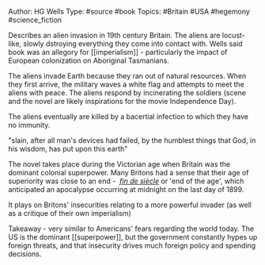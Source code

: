 Author: HG Wells
Type: #source #book
Topics: #Britain #USA #hegemony #science_fiction

Describes an alien invasion in 19th century Britain. The aliens are locust-like, slowly dstroying everything they come into contact with. Wells said book was an allegory for [[imperialism]] - particularly the impact of European colonization on Aboriginal Tasmanians. 

The aliens invade Earth because they ran out of natural resources. When they first arrive, the  military waves a white flag and attempts to meet the aliens with peace. The aliens respond by incinerating the soldiers (scene and the novel are likely inspirations for the movie Independence Day).

The aliens eventually are killed by a bacertial infection to which they have no immunity. 

"slain, after all man's devices had failed, by the humblest things that God, in his wisdom, has put upon this earth"

The novel takes place during the Victorian age when Britain was the dominant colonial superpower. Many Britons had a sense that their age of superiority was close to an end - 
 _[fin de siècle](https://en.wikipedia.org/wiki/Fin_de_si%C3%A8cle "Fin de siècle")_ or 'end of the age', which anticipated an apocalypse occurring at midnight on the last day of 1899.

It plays on Britons' insecurities relating to a more powerful invader (as well as a critique of their own imperialism)

Takeaway - very similar to Americans' fears regarding the world today. The US is the dominant [[superpower]], but the government constantly hypes up foreign threats, and that insecurity drives much foreign policy and spending decisions. 